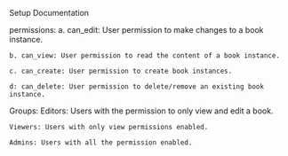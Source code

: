 Setup Documentation

permissions:
    a. can_edit: User permission to make changes to a book instance.

    b. can_view: User permission to read the content of a book instance.

    c. can_create: User permission to create book instances.

    d: can_delete: User permission to delete/remove an existing book instance.

Groups:
    Editors: Users with the permission to only view and edit a book.

    Viewers: Users with only view permissions enabled.

    Admins: Users with all the permission enabled.